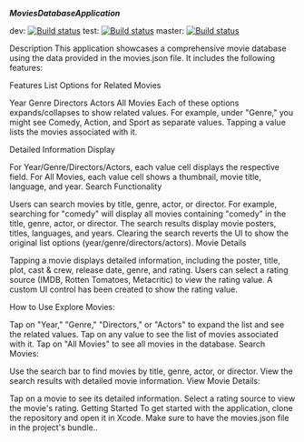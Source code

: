 ***MoviesDatabaseApplication***

dev: [![Build status](https://build.appcenter.ms/v0.1/apps/fdae8363-4a17-4243-ac07-187215c95d5e/branches/dev/badge)](https://appcenter.ms)
test: [![Build status](https://build.appcenter.ms/v0.1/apps/fdae8363-4a17-4243-ac07-187215c95d5e/branches/test/badge)](https://appcenter.ms)
master: [![Build status](https://build.appcenter.ms/v0.1/apps/fdae8363-4a17-4243-ac07-187215c95d5e/branches/main/badge)](https://appcenter.ms)

Description
This application showcases a comprehensive movie database using the data provided in the movies.json file. It includes the following features:

Features
List Options for Related Movies

Year
Genre
Directors
Actors
All Movies
Each of these options expands/collapses to show related values. For example, under "Genre," you might see Comedy, Action, and Sport as separate values. Tapping a value lists the movies associated with it.

Detailed Information Display

For Year/Genre/Directors/Actors, each value cell displays the respective field.
For All Movies, each value cell shows a thumbnail, movie title, language, and year.
Search Functionality

Users can search movies by title, genre, actor, or director.
For example, searching for "comedy" will display all movies containing "comedy" in the title, genre, actor, or director.
The search results display movie posters, titles, languages, and years.
Clearing the search reverts the UI to show the original list options (year/genre/directors/actors).
Movie Details

Tapping a movie displays detailed information, including the poster, title, plot, cast & crew, release date, genre, and rating.
Users can select a rating source (IMDB, Rotten Tomatoes, Metacritic) to view the rating value.
A custom UI control has been created to show the rating value.


How to Use
Explore Movies:

Tap on "Year," "Genre," "Directors," or "Actors" to expand the list and see the related values.
Tap on any value to see the list of movies associated with it.
Tap on "All Movies" to see all movies in the database.
Search Movies:

Use the search bar to find movies by title, genre, actor, or director.
View the search results with detailed movie information.
View Movie Details:

Tap on a movie to see its detailed information.
Select a rating source to view the movie's rating.
Getting Started
To get started with the application, clone the repository and open it in Xcode. Make sure to have the movies.json file in the project's bundle..

